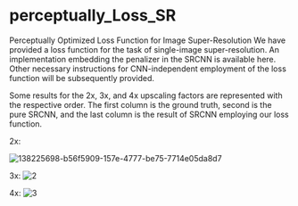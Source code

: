 # perceptually_Loss_SR
Perceptually Optimized Loss Function for Image Super-Resolution
We have provided a loss function for the task of single-image super-resolution. An implementation embedding the penalizer in the SRCNN is available here. Other necessary instructions for CNN-independent employment of the loss function will be subsequently provided.

Some results for the 2x, 3x, and 4x upscaling factors are represented with the respective order. The first column is the ground truth, second is the pure SRCNN, and the last column is the result of SRCNN employing our loss function.

2x:

![138225698-b56f5909-157e-4777-be75-7714e05da8d7](https://user-images.githubusercontent.com/67006007/146389668-7ee9b495-42a6-4466-ab57-79567c1073d7.jpg)




3x:
![2](https://user-images.githubusercontent.com/67006007/146435049-6d4e85fe-ebf2-4a1c-af07-115df1958be6.jpg)




4x:
![3](https://user-images.githubusercontent.com/67006007/146435058-e9c6e331-e812-4eb5-84df-5badf83cff13.jpg)
